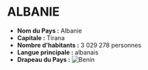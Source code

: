 # ALBANIE



* **Nom du Pays :** Albanie
* **Capitale :** Tirana
* **Nombre d'habitants :** 3 029 278 personnes
* **Langue principale :** albanais
* **Drapeau du Pays :** ![Benin](http://www.icône.com/images/icones/1/7/albania.png)

